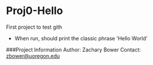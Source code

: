 # Proj0-Hello

First project to test gith

- When run, should print the classic phrase 'Hello World'

###Project Information
Author: Zachary Bower
Contact: zbower@uoregon.edu